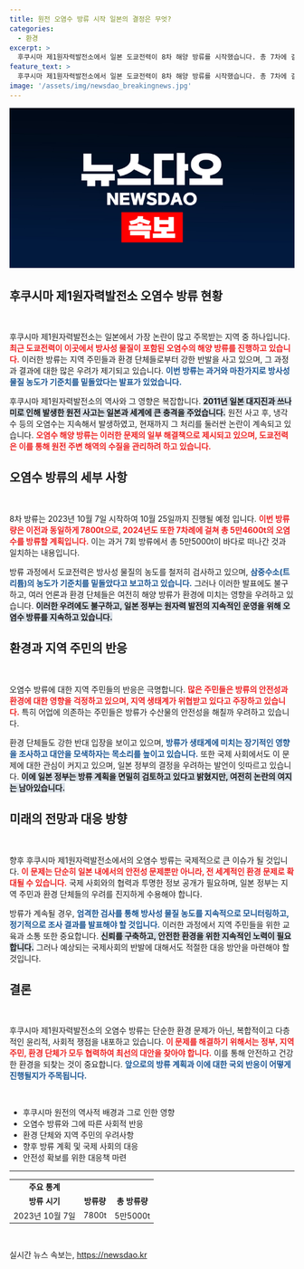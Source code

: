```yaml
---
title: 원전 오염수 방류 시작 일본의 결정은 무엇?
categories:
  - 환경
excerpt: >
  후쿠시마 제1원자력발전소에서 일본 도쿄전력이 8차 해양 방류를 시작했습니다. 총 7차에 걸쳐 방류된 오염수는 5만5000t에 달하며, 방사성 물질 농도는 기준치를 충족했다고 밝혔습니다. 이 controversial한 절차가 지속되며, 해양 환경에 미치는 영향은 주목받고 있습니다.
feature_text: >
  후쿠시마 제1원자력발전소에서 일본 도쿄전력이 8차 해양 방류를 시작했습니다. 총 7차에 걸쳐 방류된 오염수는 5만5000t에 달하며, 방사성 물질 농도는 기준치를 충족했다고 밝혔습니다. 이 controversial한 절차가 지속되며, 해양 환경에 미치는 영향은 주목받고 있습니다.
image: '/assets/img/newsdao_breakingnews.jpg'
---
```


<p><img src="/assets/img/newsdao_breakingnews.jpg" alt="cryptoinkorea 속보" /></p>

<h2 data-ke-size="size26">후쿠시마 제1원자력발전소 오염수 방류 현황</h2>

<p data-ke-size="size16">&nbsp;</p>

<p>후쿠시마 제1원자력발전소는 일본에서 가장 논란이 많고 주목받는 지역 중 하나입니다. <b><span style="color: #ee2323;">최근 도쿄전력이 이곳에서 방사성 물질이 포함된 오염수의 해양 방류를 진행하고 있습니다.</span></b> 이러한 방류는 지역 주민들과 환경 단체들로부터 강한 반발을 사고 있으며, 그 과정과 결과에 대한 많은 우려가 제기되고 있습니다. <b><span style="color: #1a5490;">이번 방류는 과거와 마찬가지로 방사성 물질 농도가 기준치를 밑돌았다는 발표가 있었습니다.</span></b></p>

<p>후쿠시마 제1원자력발전소의 역사와 그 영향은 복잡합니다. <b><span style="background-color: #21538527;">2011년 일본 대지진과 쓰나미로 인해 발생한 원전 사고는 일본과 세계에 큰 충격을 주었습니다.</span></b> 원전 사고 후, 냉각수 등의 오염수는 지속해서 발생하였고, 현재까지 그 처리를 둘러싼 논란이 계속되고 있습니다. <b><span style="color: #ee2323;">오염수 해양 방류는 이러한 문제의 일부 해결책으로 제시되고 있으며, 도쿄전력은 이를 통해 원전 주변 해역의 수질을 관리하려 하고 있습니다.</span></b> </p>

<h2 data-ke-size="size26">오염수 방류의 세부 사항</h2>

<p data-ke-size="size16">&nbsp;</p>

<p>8차 방류는 2023년 10월 7일 시작하여 10월 25일까지 진행될 예정 입니다. <b><span style="color: #ee2323;">이번 방류량은 이전과 동일하게 7800t으로, 2024년도 또한 7차례에 걸쳐 총 5만4600t의 오염수를 방류할 계획입니다.</span></b> 이는 과거 7회 방류에서 총 5만5000t이 바다로 떠나간 것과 일치하는 내용입니다. </p>

<p>방류 과정에서 도쿄전력은 방사성 물질의 농도를 철저히 검사하고 있으며, <b><span style="color: #1a5490;">삼중수소(트리튬)의 농도가 기준치를 밑돌았다고 보고하고 있습니다.</span></b> 그러나 이러한 발표에도 불구하고, 여러 언론과 환경 단체들은 여전히 해양 방류가 환경에 미치는 영향을 우려하고 있습니다. <b><span style="background-color: #21538527;">이러한 우려에도 불구하고, 일본 정부는 원자력 발전의 지속적인 운영을 위해 오염수 방류를 지속하고 있습니다.</span></b></p>

<h2 data-ke-size="size26">환경과 지역 주민의 반응</h2>

<p data-ke-size="size16">&nbsp;</p>

<p>오염수 방류에 대한 지역 주민들의 반응은 극명합니다. <b><span style="color: #ee2323;">많은 주민들은 방류의 안전성과 환경에 대한 영향을 걱정하고 있으며, 지역 생태계가 위협받고 있다고 주장하고 있습니다.</span></b> 특히 어업에 의존하는 주민들은 방류가 수산물의 안전성을 해칠까 우려하고 있습니다. </p>

<p>환경 단체들도 강한 반대 입장을 보이고 있으며, <b><span style="color: #1a5490;">방류가 생태계에 미치는 장기적인 영향을 조사하고 대안을 모색하자는 목소리를 높이고 있습니다.</span></b> 또한 국제 사회에서도 이 문제에 대한 관심이 커지고 있으며, 일본 정부의 결정을 우려하는 발언이 잇따르고 있습니다. <b><span style="background-color: #21538527;">이에 일본 정부는 방류 계획을 면밀히 검토하고 있다고 밝혔지만, 여전히 논란의 여지는 남아있습니다.</span></b></p>

<h2 data-ke-size="size26">미래의 전망과 대응 방향</h2>

<p data-ke-size="size16">&nbsp;</p>

<p>향후 후쿠시마 제1원자력발전소에서의 오염수 방류는 국제적으로 큰 이슈가 될 것입니다. <b><span style="color: #ee2323;">이 문제는 단순히 일본 내에서의 안전성 문제뿐만 아니라, 전 세계적인 환경 문제로 확대될 수 있습니다.</span></b> 국제 사회와의 협력과 투명한 정보 공개가 필요하며, 일본 정부는 지역 주민과 환경 단체들의 우려를 진지하게 수용해야 합니다. </p>

<p>방류가 계속될 경우, <b><span style="color: #1a5490;">엄격한 검사를 통해 방사성 물질 농도를 지속적으로 모니터링하고, 정기적으로 조사 결과를 발표해야 할 것입니다.</span></b> 이러한 과정에서 지역 주민들을 위한 교육과 소통 또한 중요합니다. <b><span style="background-color: #21538527;">신뢰를 구축하고, 안전한 환경을 위한 지속적인 노력이 필요합니다.</span></b> 그러나 예상되는 국제사회의 반발에 대해서도 적절한 대응 방안을 마련해야 할 것입니다.</p>

<h2 data-ke-size="size26">결론</h2>

<p data-ke-size="size16">&nbsp;</p>

<p>후쿠시마 제1원자력발전소의 오염수 방류는 단순한 환경 문제가 아닌, 복합적이고 다층적인 윤리적, 사회적 쟁점을 내포하고 있습니다. <b><span style="color: #ee2323;">이 문제를 해결하기 위해서는 정부, 지역 주민, 환경 단체가 모두 협력하여 최선의 대안을 찾아야 합니다.</span></b> 이를 통해 안전하고 건강한 환경을 되찾는 것이 중요합니다. <b><span style="color: #1a5490;">앞으로의 방류 계획과 이에 대한 국외 반응이 어떻게 진행될지가 주목됩니다.</span></b> </p>

<p data-ke-size="size16">&nbsp;</p>

<ul>
    <li>후쿠시마 원전의 역사적 배경과 그로 인한 영향</li>
    <li>오염수 방류와 그에 따른 사회적 반응</li>
    <li>환경 단체와 지역 주민의 우려사항</li>
    <li>향후 방류 계획 및 국제 사회의 대응</li>
    <li>안전성 확보를 위한 대응책 마련</li>
</ul>

<hr>

<table style="width: 100%;">
    <tr>
        <td style="text-align: center; height: 17px;"><b>주요 통계</b></td>
    </tr>
    <tr>
        <td style="text-align: center; height: 17px;"><b>방류 시기</b></td>
        <td style="text-align: center; height: 17px;"><b>방류량</b></td>
        <td style="text-align: center; height: 17px;"><b>총 방류량</b></td>
    </tr>
    <tr>
        <td style="text-align: center; height: 17px;">2023년 10월 7일</td>
        <td style="text-align: center; height: 17px;">7800t</td>
        <td style="text-align: center; height: 17px;">5만5000t</td>
    </tr>
</table>

<p data-ke-size="size16">&nbsp;</p>
실시간 뉴스 속보는, <a href="https://newsdao.kr" rel="dofollow">https://newsdao.kr</a>


